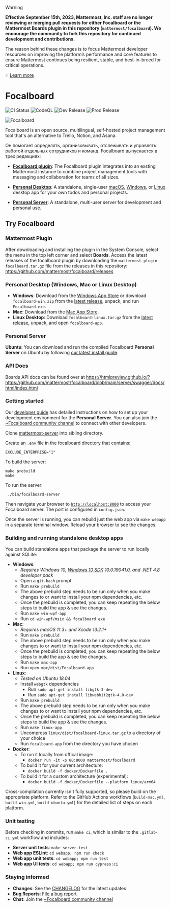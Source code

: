 > [!WARNING]
> **Effective September 15th, 2023, Mattermost, Inc. staff are no longer reviewing or merging pull requests for either Focalboard or the Mattermost Boards plugin in this repository (`mattermost/focalboard`). We encourage the community to fork this repository for continued development and contributions.**
>
> The reason behind these changes is to focus Mattermost developer resources on improving the platform’s performance and core features to ensure Mattermost continues being resilient, stable, and best-in-breed for critical operations.
>
> ️💡 [Learn more](https://forum.mattermost.com/t/upcoming-product-changes-to-boards-and-various-plugins/16669)

# Focalboard

![CI Status](https://github.com/mattermost/focalboard/actions/workflows/ci.yml/badge.svg)
![CodeQL](https://github.com/mattermost/focalboard/actions/workflows/codeql-analysis.yml/badge.svg)
![Dev Release](https://github.com/mattermost/focalboard/actions/workflows/dev-release.yml/badge.svg)
![Prod Release](https://github.com/mattermost/focalboard/actions/workflows/prod-release.yml/badge.svg)

![Focalboard](website/site/static/img/hero.jpg)

Focalboard is an open source, multilingual, self-hosted project management tool that's an alternative to Trello, Notion, and Asana.

Он помогает определять, организовывать, отслеживать и управлять работой отдельных сотрудников и команд. Focalboard выпускается в трех редакциях:

* **[Focalboard plugin](https://github.com/mattermost/focalboard/releases)**: The Focalboard plugin integrates into an exsting Mattermost instance to combine project management tools with messaging and collaboration for teams of all sizes.

* **[Personal Desktop](https://www.focalboard.com/docs/personal-edition/desktop/)**: A standalone, single-user [macOS](https://apps.apple.com/app/apple-store/id1556908618?pt=2114704&ct=website&mt=8), [Windows](https://www.microsoft.com/store/apps/9NLN2T0SX9VF?cid=website), or [Linux](https://www.focalboard.com/download/personal-edition/desktop/#linux-desktop) desktop app for your own todos and personal projects.

* **[Personal Server](https://www.focalboard.com/download/personal-edition/ubuntu/)**: A standalone, multi-user server for development and personal use.

## Try Focalboard

### Mattermost Plugin

After downloading and installing the plugin in the System Console, select the menu in the top left corner and select **Boards**. Access the latest releases of the focalboard plugin by downloading the `mattermost-plugin-focalboard.tar.gz` file from the releases in this repository: <https://github.com/mattermost/focalboard/releases>

### Personal Desktop (Windows, Mac or Linux Desktop)

* **Windows**: Download from the [Windows App Store](https://www.microsoft.com/store/productId/9NLN2T0SX9VF) or download `focalboard-win.zip` from the [latest release](https://github.com/mattermost/focalboard/releases), unpack, and run `Focalboard.exe`.
* **Mac**: Download from the [Mac App Store](https://apps.apple.com/us/app/focalboard-insiders/id1556908618?mt=12).
* **Linux Desktop**: Download `focalboard-linux.tar.gz` from the [latest release](https://github.com/mattermost/focalboard/releases), unpack, and open `focalboard-app`.

### Personal Server

**Ubuntu**: You can download and run the compiled Focalboard **Personal Server** on Ubuntu by following [our latest install guide](https://www.focalboard.com/download/personal-edition/ubuntu/).

### API Docs

Boards API docs can be found over at <https://htmlpreview.github.io/?https://github.com/mattermost/focalboard/blob/main/server/swagger/docs/html/index.html>

### Getting started

Our [developer guide](https://developers.mattermost.com/contribute/focalboard/personal-server-setup-guide) has detailed instructions on how to set up your development environment for the **Personal Server**. You can also join the [~Focalboard community channel](https://community.mattermost.com/core/channels/focalboard) to connect with other developers.

Clone [mattermost-server](https://github.com/mattermost/mattermost-server) into sibling directory.

Create an `.env` file in the focalboard directory that contains:

```
EXCLUDE_ENTERPRISE="1"
```

To build the server:

```
make prebuild
make
```

To run the server:

```
 ./bin/focalboard-server
```

Then navigate your browser to [`http://localhost:8000`](http://localhost:8000) to access your Focalboard server. The port is configured in `config.json`.

Once the server is running, you can rebuild just the web app via `make webapp` in a separate terminal window. Reload your browser to see the changes.

### Building and running standalone desktop apps

You can build standalone apps that package the server to run locally against SQLite:

* **Windows**:
  * *Requires Windows 10, [Windows 10 SDK](https://developer.microsoft.com/en-us/windows/downloads/sdk-archive/) 10.0.19041.0, and .NET 4.8 developer pack*
  * Open a `git-bash` prompt.
  * Run `make prebuild`
  * The above prebuild step needs to be run only when you make changes to or want to install your npm dependencies, etc.
  * Once the prebuild is completed, you can keep repeating the below steps to build the app & see the changes.
  * Run `make win-wpf-app`
  * Run `cd win-wpf/msix && focalboard.exe`
* **Mac**:
  * *Requires macOS 11.3+ and Xcode 13.2.1+*
  * Run `make prebuild`
  * The above prebuild step needs to be run only when you make changes to or want to install your npm dependencies, etc.
  * Once the prebuild is completed, you can keep repeating the below steps to build the app & see the changes.
  * Run `make mac-app`
  * Run `open mac/dist/Focalboard.app`
* **Linux**:
  * *Tested on Ubuntu 18.04*
  * Install `webgtk` dependencies
    * Run `sudo apt-get install libgtk-3-dev`
    * Run `sudo apt-get install libwebkit2gtk-4.0-dev`
  * Run `make prebuild`
  * The above prebuild step needs to be run only when you make changes to or want to install your npm dependencies, etc.
  * Once the prebuild is completed, you can keep repeating the below steps to build the app & see the changes.
  * Run `make linux-app`
  * Uncompress `linux/dist/focalboard-linux.tar.gz` to a directory of your choice
  * Run `focalboard-app` from the directory you have chosen
* **Docker**:
  * To run it locally from offical image:
    * `docker run -it -p 80:8000 mattermost/focalboard`
  * To build it for your current architecture:
    * `docker build -f docker/Dockerfile .`
  * To build it for a custom architecture (experimental):
    * `docker build -f docker/Dockerfile --platform linux/arm64 .`

Cross-compilation currently isn't fully supported, so please build on the appropriate platform. Refer to the GitHub Actions workflows (`build-mac.yml`, `build-win.yml`, `build-ubuntu.yml`) for the detailed list of steps on each platform.

### Unit testing

Before checking in commits, run `make ci`, which is similar to the `.gitlab-ci.yml` workflow and includes:

* **Server unit tests**: `make server-test`
* **Web app ESLint**: `cd webapp; npm run check`
* **Web app unit tests**: `cd webapp; npm run test`
* **Web app UI tests**: `cd webapp; npm run cypress:ci`

### Staying informed

* **Changes**: See the [CHANGELOG](CHANGELOG.md) for the latest updates
* **Bug Reports**: [File a bug report](https://github.com/mattermost/focalboard/issues/new?assignees=&labels=bug&template=bug_report.md&title=)
* **Chat**: Join the [~Focalboard community channel](https://community.mattermost.com/core/channels/focalboard)

